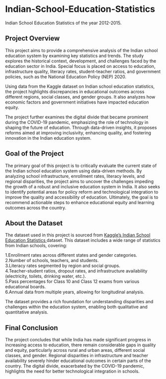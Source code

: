 # Indian-School-Education-Statistics
Indian School Education Statistics of the year 2012-2015.

## Project Overview
This project aims to provide a comprehensive analysis of the Indian school education system by examining key statistics and trends. The study explores the historical context, development, and challenges faced by the education sector in India. Special focus is placed on access to education, infrastructure quality, literacy rates, student-teacher ratios, and government policies, such as the National Education Policy (NEP) 2020.

Using data from the Kaggle dataset on Indian school education statistics, the project highlights discrepancies in educational outcomes across different regions, social classes, and gender groups. It also analyzes how economic factors and government initiatives have impacted education equity.

The project further examines the digital divide that became prominent during the COVID-19 pandemic, emphasizing the role of technology in shaping the future of education. Through data-driven insights, it proposes reforms aimed at improving inclusivity, enhancing quality, and fostering innovation in the Indian education system.

## Goal of the Project
The primary goal of this project is to critically evaluate the current state of the Indian school education system using data-driven methods. By analyzing school infrastructure, enrollment rates, literacy levels, and regional disparities, the project aims to uncover the challenges impeding the growth of a robust and inclusive education system in India. It also seeks to identify potential areas for policy reform and technological integration to improve the quality and accessibility of education. Ultimately, the goal is to recommend actionable steps to enhance educational equity and learning outcomes across the country.

## About the Dataset
The dataset used in this project is sourced from <a href="https://github.com/SandaminiW/Indian-School-Education-Statistics/blob/main/dropout-ratio-2012-2015.csv">Kaggle’s Indian School Education Statistics </a> dataset. This dataset includes a wide range of statistics from Indian schools, covering:

1.Enrollment rates across different states and gender categories. <br>
2.Number of schools, teachers, and students. <br>
3.Literacy rates segmented by region and social groups. <br>
4.Teacher-student ratios, dropout rates, and infrastructure availability (electricity, toilets, drinking water, etc.). <br>
5.Pass percentages for Class 10 and Class 12 exams from various educational boards.<br>
6.Annual data from multiple years, allowing for longitudinal analysis.<br>

The dataset provides a rich foundation for understanding disparities and challenges within the education system, enabling both qualitative and quantitative analysis.

## Final Conclusion
The project concludes that while India has made significant progress in increasing access to education, there remain considerable gaps in quality and equity, particularly across rural and urban areas, different social classes, and gender. Regional disparities in infrastructure and teacher availability severely hinder educational outcomes in certain parts of the country. The digital divide, exacerbated by the COVID-19 pandemic, highlights the need for better technological integration in schools.


